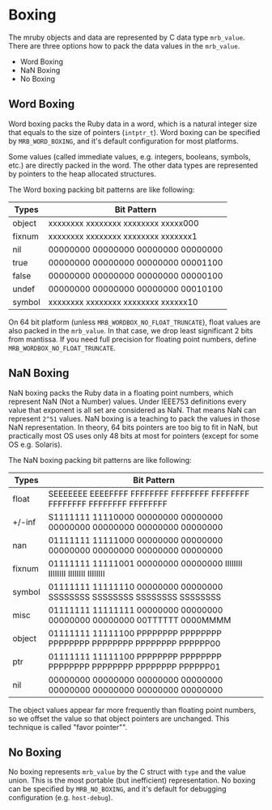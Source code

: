 # Boxing

The mruby objects and data are represented by C data type `mrb_value`. There are three options how to pack the data values in the `mrb_value`.

- Word Boxing
- NaN Boxing
- No Boxing

## Word Boxing

Word boxing packs the Ruby data in a word, which is a natural integer size that equals to the size of pointers (`intptr_t`). Word boxing can be specified by `MRB_WORD_BOXING`, and it's default configuration for most platforms.

Some values (called immediate values, e.g. integers, booleans, symbols, etc.) are directly packed in the word. The other data types are represented by pointers to the heap allocated structures.

The Word boxing packing bit patterns are like following:

| Types  | Bit Pattern                         |
|--------|-------------------------------------|
| object | xxxxxxxx xxxxxxxx xxxxxxxx xxxxx000 |
| fixnum | xxxxxxxx xxxxxxxx xxxxxxxx xxxxxxx1 |
| nil    | 00000000 00000000 00000000 00000000 |
| true   | 00000000 00000000 00000000 00001100 |
| false  | 00000000 00000000 00000000 00000100 |
| undef  | 00000000 00000000 00000000 00010100 |
| symbol | xxxxxxxx xxxxxxxx xxxxxxxx xxxxxx10 |

On 64 bit platform (unless `MRB_WORDBOX_NO_FLOAT_TRUNCATE`), float values are also packed in the `mrb_value`. In that case, we drop least significant 2 bits from mantissa.
If you need full precision for floating point numbers, define `MRB_WORDBOX_NO_FLOAT_TRUNCATE`.

## NaN Boxing

NaN boxing packs the Ruby data in a floating point numbers, which represent NaN (Not a Number) values. Under IEEE753 definitions every value that exponent is all set are considered as NaN. That means NaN can represent `2^51` values. NaN boxing is a teaching to pack the values in those NaN representation. In theory, 64 bits pointers are too big to fit in NaN, but practically most OS uses only 48 bits at most for pointers (except for some OS e.g. Solaris).

The NaN boxing packing bit patterns are like following:

| Types  | Bit Pattern                                                             |
|--------|-------------------------------------------------------------------------|
| float  | SEEEEEEE EEEEFFFF FFFFFFFF FFFFFFFF FFFFFFFF FFFFFFFF FFFFFFFF FFFFFFFF |
| +/-inf | S1111111 11110000 00000000 00000000 00000000 00000000 00000000 00000000 |
| nan    | 01111111 11111000 00000000 00000000 00000000 00000000 00000000 00000000 |
| fixnum | 01111111 11111001 00000000 00000000 IIIIIIII IIIIIIII IIIIIIII IIIIIIII |
| symbol | 01111111 11111110 00000000 00000000 SSSSSSSS SSSSSSSS SSSSSSSS SSSSSSSS |
| misc   | 01111111 11111111 00000000 00000000 00000000 00000000 00TTTTTT 0000MMMM |
| object | 01111111 11111100 PPPPPPPP PPPPPPPP PPPPPPPP PPPPPPPP PPPPPPPP PPPPPP00 |
| ptr    | 01111111 11111100 PPPPPPPP PPPPPPPP PPPPPPPP PPPPPPPP PPPPPPPP PPPPPP01 |
| nil    | 00000000 00000000 00000000 00000000 00000000 00000000 00000000 00000000 |

The object values appear far more frequently than floating point numbers, so we offset the value so that object pointers are unchanged. This technique is called "favor pointer"".

## No Boxing

No boxing represents `mrb_value` by the C struct with `type` and the value union. This is the most portable (but inefficient) representation. No boxing can be specified by `MRB_NO_BOXING`, and it's default for debugging configuration (e.g. `host-debug`).
